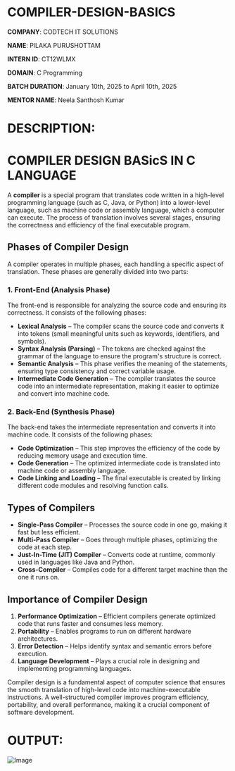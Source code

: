 # COMPILER-DESIGN-BASICS

**COMPANY**: CODTECH IT SOLUTIONS

**NAME**: PILAKA PURUSHOTTAM

**INTERN ID**: CT12WLMX

**DOMAIN**: C Programming

**BATCH DURATION**: January 10th, 2025 to April 10th, 2025

**MENTOR NAME**: Neela Santhosh Kumar

# DESCRIPTION:
# **COMPILER DESIGN BASicS IN C LANGUAGE**  

A **compiler** is a special program that translates code written in a high-level programming language (such as C, Java, or Python) into a lower-level language, such as machine code or assembly language, which a computer can execute. The process of translation involves several stages, ensuring the correctness and efficiency of the final executable program.  

## **Phases of Compiler Design**  

A compiler operates in multiple phases, each handling a specific aspect of translation. These phases are generally divided into two parts:  

### **1. Front-End (Analysis Phase)**  
The front-end is responsible for analyzing the source code and ensuring its correctness. It consists of the following phases:  

- **Lexical Analysis** – The compiler scans the source code and converts it into tokens (small meaningful units such as keywords, identifiers, and symbols).  
- **Syntax Analysis (Parsing)** – The tokens are checked against the grammar of the language to ensure the program's structure is correct.  
- **Semantic Analysis** – This phase verifies the meaning of the statements, ensuring type consistency and correct variable usage.  
- **Intermediate Code Generation** – The compiler translates the source code into an intermediate representation, making it easier to optimize and convert into machine code.  

### **2. Back-End (Synthesis Phase)**  
The back-end takes the intermediate representation and converts it into machine code. It consists of the following phases:  

- **Code Optimization** – This step improves the efficiency of the code by reducing memory usage and execution time.  
- **Code Generation** – The optimized intermediate code is translated into machine code or assembly language.  
- **Code Linking and Loading** – The final executable is created by linking different code modules and resolving function calls.  

## **Types of Compilers**  

- **Single-Pass Compiler** – Processes the source code in one go, making it fast but less efficient.  
- **Multi-Pass Compiler** – Goes through multiple phases, optimizing the code at each step.  
- **Just-In-Time (JIT) Compiler** – Converts code at runtime, commonly used in languages like Java and Python.  
- **Cross-Compiler** – Compiles code for a different target machine than the one it runs on.  

## **Importance of Compiler Design**  

1. **Performance Optimization** – Efficient compilers generate optimized code that runs faster and consumes less memory.  
2. **Portability** – Enables programs to run on different hardware architectures.  
3. **Error Detection** – Helps identify syntax and semantic errors before execution.  
4. **Language Development** – Plays a crucial role in designing and implementing programming languages.  

Compiler design is a fundamental aspect of computer science that ensures the smooth translation of high-level code into machine-executable instructions. A well-structured compiler improves program efficiency, portability, and overall performance, making it a crucial component of software development.

# OUTPUT:
![Image](https://github.com/user-attachments/assets/c40b93f2-cb93-4a5e-bb2b-cdf1339ed7b3)
